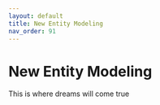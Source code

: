 ```yaml
---
layout: default
title: New Entity Modeling
nav_order: 91
---
```


# New Entity Modeling

This is where dreams will come true